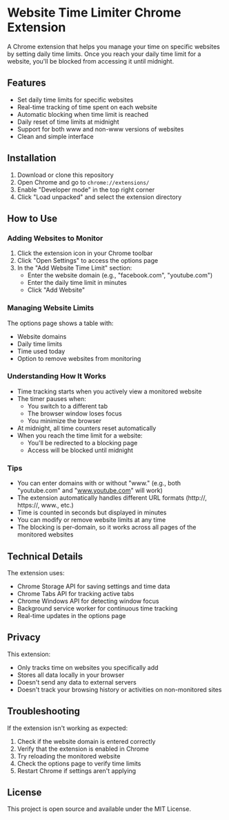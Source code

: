 # Website Time Limiter Chrome Extension

A Chrome extension that helps you manage your time on specific websites by setting daily time limits. Once you reach your daily time limit for a website, you'll be blocked from accessing it until midnight.

## Features

- Set daily time limits for specific websites
- Real-time tracking of time spent on each website
- Automatic blocking when time limit is reached
- Daily reset of time limits at midnight
- Support for both www and non-www versions of websites
- Clean and simple interface

## Installation

1. Download or clone this repository
2. Open Chrome and go to `chrome://extensions/`
3. Enable "Developer mode" in the top right corner
4. Click "Load unpacked" and select the extension directory

## How to Use

### Adding Websites to Monitor

1. Click the extension icon in your Chrome toolbar
2. Click "Open Settings" to access the options page
3. In the "Add Website Time Limit" section:
   - Enter the website domain (e.g., "facebook.com", "youtube.com")
   - Enter the daily time limit in minutes
   - Click "Add Website"

### Managing Website Limits

The options page shows a table with:
- Website domains
- Daily time limits
- Time used today
- Option to remove websites from monitoring

### Understanding How It Works

- Time tracking starts when you actively view a monitored website
- The timer pauses when:
  - You switch to a different tab
  - The browser window loses focus
  - You minimize the browser
- At midnight, all time counters reset automatically
- When you reach the time limit for a website:
  - You'll be redirected to a blocking page
  - Access will be blocked until midnight

### Tips

- You can enter domains with or without "www." (e.g., both "youtube.com" and "www.youtube.com" will work)
- The extension automatically handles different URL formats (http://, https://, www., etc.)
- Time is counted in seconds but displayed in minutes
- You can modify or remove website limits at any time
- The blocking is per-domain, so it works across all pages of the monitored websites

## Technical Details

The extension uses:
- Chrome Storage API for saving settings and time data
- Chrome Tabs API for tracking active tabs
- Chrome Windows API for detecting window focus
- Background service worker for continuous time tracking
- Real-time updates in the options page

## Privacy

This extension:
- Only tracks time on websites you specifically add
- Stores all data locally in your browser
- Doesn't send any data to external servers
- Doesn't track your browsing history or activities on non-monitored sites

## Troubleshooting

If the extension isn't working as expected:

1. Check if the website domain is entered correctly
2. Verify that the extension is enabled in Chrome
3. Try reloading the monitored website
4. Check the options page to verify time limits
5. Restart Chrome if settings aren't applying

## License

This project is open source and available under the MIT License. 